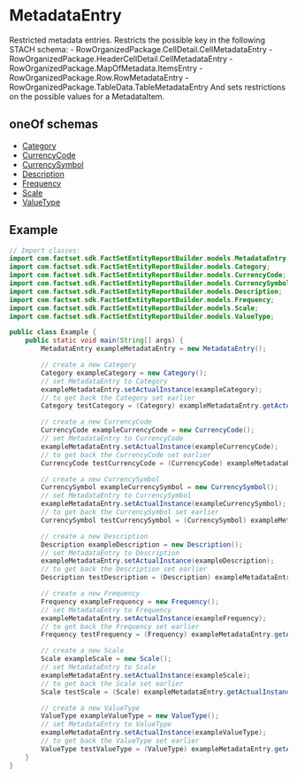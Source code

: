 

# MetadataEntry

Restricted metadata entries. Restricts the possible key in the following STACH schema: - RowOrganizedPackage.CellDetail.CellMetadataEntry - RowOrganizedPackage.HeaderCellDetail.CellMetadataEntry - RowOrganizedPackage.MapOfMetadata.ItemsEntry - RowOrganizedPackage.Row.RowMetadataEntry - RowOrganizedPackage.TableData.TableMetadataEntry And sets restrictions on the possible values for a MetadataItem. 

## oneOf schemas
* [Category](Category.md)
* [CurrencyCode](CurrencyCode.md)
* [CurrencySymbol](CurrencySymbol.md)
* [Description](Description.md)
* [Frequency](Frequency.md)
* [Scale](Scale.md)
* [ValueType](ValueType.md)

## Example
```java
// Import classes:
import com.factset.sdk.FactSetEntityReportBuilder.models.MetadataEntry;
import com.factset.sdk.FactSetEntityReportBuilder.models.Category;
import com.factset.sdk.FactSetEntityReportBuilder.models.CurrencyCode;
import com.factset.sdk.FactSetEntityReportBuilder.models.CurrencySymbol;
import com.factset.sdk.FactSetEntityReportBuilder.models.Description;
import com.factset.sdk.FactSetEntityReportBuilder.models.Frequency;
import com.factset.sdk.FactSetEntityReportBuilder.models.Scale;
import com.factset.sdk.FactSetEntityReportBuilder.models.ValueType;

public class Example {
    public static void main(String[] args) {
        MetadataEntry exampleMetadataEntry = new MetadataEntry();

        // create a new Category
        Category exampleCategory = new Category();
        // set MetadataEntry to Category
        exampleMetadataEntry.setActualInstance(exampleCategory);
        // to get back the Category set earlier
        Category testCategory = (Category) exampleMetadataEntry.getActualInstance();

        // create a new CurrencyCode
        CurrencyCode exampleCurrencyCode = new CurrencyCode();
        // set MetadataEntry to CurrencyCode
        exampleMetadataEntry.setActualInstance(exampleCurrencyCode);
        // to get back the CurrencyCode set earlier
        CurrencyCode testCurrencyCode = (CurrencyCode) exampleMetadataEntry.getActualInstance();

        // create a new CurrencySymbol
        CurrencySymbol exampleCurrencySymbol = new CurrencySymbol();
        // set MetadataEntry to CurrencySymbol
        exampleMetadataEntry.setActualInstance(exampleCurrencySymbol);
        // to get back the CurrencySymbol set earlier
        CurrencySymbol testCurrencySymbol = (CurrencySymbol) exampleMetadataEntry.getActualInstance();

        // create a new Description
        Description exampleDescription = new Description();
        // set MetadataEntry to Description
        exampleMetadataEntry.setActualInstance(exampleDescription);
        // to get back the Description set earlier
        Description testDescription = (Description) exampleMetadataEntry.getActualInstance();

        // create a new Frequency
        Frequency exampleFrequency = new Frequency();
        // set MetadataEntry to Frequency
        exampleMetadataEntry.setActualInstance(exampleFrequency);
        // to get back the Frequency set earlier
        Frequency testFrequency = (Frequency) exampleMetadataEntry.getActualInstance();

        // create a new Scale
        Scale exampleScale = new Scale();
        // set MetadataEntry to Scale
        exampleMetadataEntry.setActualInstance(exampleScale);
        // to get back the Scale set earlier
        Scale testScale = (Scale) exampleMetadataEntry.getActualInstance();

        // create a new ValueType
        ValueType exampleValueType = new ValueType();
        // set MetadataEntry to ValueType
        exampleMetadataEntry.setActualInstance(exampleValueType);
        // to get back the ValueType set earlier
        ValueType testValueType = (ValueType) exampleMetadataEntry.getActualInstance();
    }
}
```


